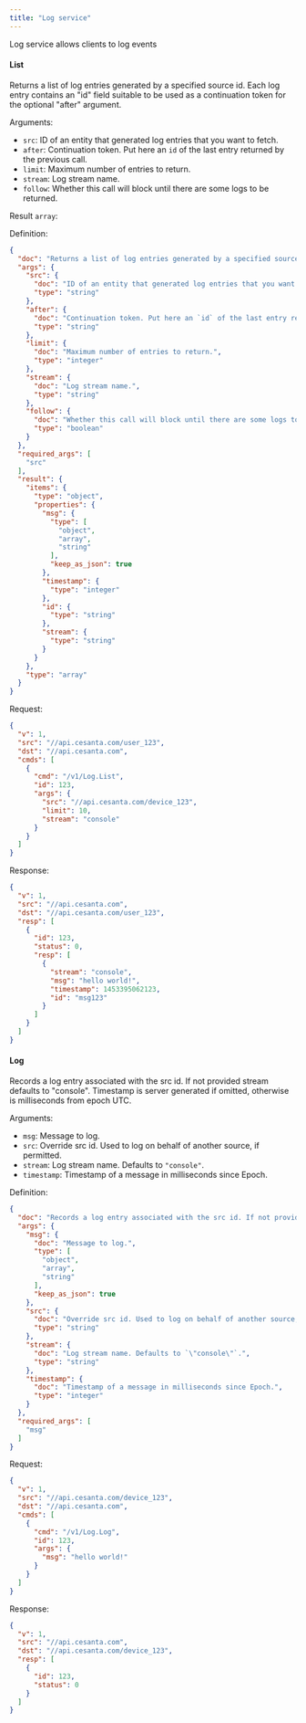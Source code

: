 ```yaml
---
title: "Log service"
---
```


Log service allows clients to log events

#### List
Returns a list of log entries generated by a specified source id. Each log entry contains an "id" field suitable to be used as a continuation token for the optional "after" argument.

Arguments:
- `src`: ID of an entity that generated log entries that you want to fetch.
- `after`: Continuation token. Put here an `id` of the last entry returned by the previous call.
- `limit`: Maximum number of entries to return.
- `stream`: Log stream name.
- `follow`: Whether this call will block until there are some logs to be returned.

Result `array`: 

Definition:
```json
{
  "doc": "Returns a list of log entries generated by a specified source id. Each log entry contains an \"id\" field suitable to be used as a continuation token for the optional \"after\" argument.",
  "args": {
    "src": {
      "doc": "ID of an entity that generated log entries that you want to fetch.",
      "type": "string"
    },
    "after": {
      "doc": "Continuation token. Put here an `id` of the last entry returned by the previous call.",
      "type": "string"
    },
    "limit": {
      "doc": "Maximum number of entries to return.",
      "type": "integer"
    },
    "stream": {
      "doc": "Log stream name.",
      "type": "string"
    },
    "follow": {
      "doc": "Whether this call will block until there are some logs to be returned.",
      "type": "boolean"
    }
  },
  "required_args": [
    "src"
  ],
  "result": {
    "items": {
      "type": "object",
      "properties": {
        "msg": {
          "type": [
            "object",
            "array",
            "string"
          ],
          "keep_as_json": true
        },
        "timestamp": {
          "type": "integer"
        },
        "id": {
          "type": "string"
        },
        "stream": {
          "type": "string"
        }
      }
    },
    "type": "array"
  }
}
```

Request:
```json
{
  "v": 1,
  "src": "//api.cesanta.com/user_123",
  "dst": "//api.cesanta.com",
  "cmds": [
    {
      "cmd": "/v1/Log.List",
      "id": 123,
      "args": {
        "src": "//api.cesanta.com/device_123",
        "limit": 10,
        "stream": "console"
      }
    }
  ]
}

```

Response:
```json
{
  "v": 1,
  "src": "//api.cesanta.com",
  "dst": "//api.cesanta.com/user_123",
  "resp": [
    {
      "id": 123,
      "status": 0,
      "resp": [
        {
          "stream": "console",
          "msg": "hello world!",
          "timestamp": 1453395062123,
          "id": "msg123"
        }
      ]
    }
  ]
}

```

#### Log
Records a log entry associated with the src id. If not provided stream defaults to "console". Timestamp is server generated if omitted, otherwise is milliseconds from epoch UTC.

Arguments:
- `msg`: Message to log.
- `src`: Override src id. Used to log on behalf of another source, if permitted.
- `stream`: Log stream name. Defaults to `"console"`.
- `timestamp`: Timestamp of a message in milliseconds since Epoch.


Definition:
```json
{
  "doc": "Records a log entry associated with the src id. If not provided stream defaults to \"console\". Timestamp is server generated if omitted, otherwise is milliseconds from epoch UTC.",
  "args": {
    "msg": {
      "doc": "Message to log.",
      "type": [
        "object",
        "array",
        "string"
      ],
      "keep_as_json": true
    },
    "src": {
      "doc": "Override src id. Used to log on behalf of another source, if permitted.",
      "type": "string"
    },
    "stream": {
      "doc": "Log stream name. Defaults to `\"console\"`.",
      "type": "string"
    },
    "timestamp": {
      "doc": "Timestamp of a message in milliseconds since Epoch.",
      "type": "integer"
    }
  },
  "required_args": [
    "msg"
  ]
}
```

Request:
```json
{
  "v": 1,
  "src": "//api.cesanta.com/device_123",
  "dst": "//api.cesanta.com",
  "cmds": [
    {
      "cmd": "/v1/Log.Log",
      "id": 123,
      "args": {
        "msg": "hello world!"
      }
    }
  ]
}

```

Response:
```json
{
  "v": 1,
  "src": "//api.cesanta.com",
  "dst": "//api.cesanta.com/device_123",
  "resp": [
    {
      "id": 123,
      "status": 0
    }
  ]
}
```


